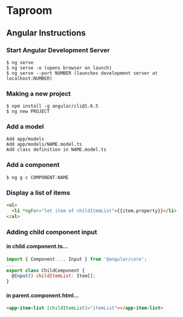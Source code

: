 # Taproom
## Angular Instructions
### Start Angular Development Server
```console
$ ng serve
$ ng serve -o (opens browser on launch)
$ ng serve --port NUMBER (launches development server at localhost:NUMBER)
```
### Making a new project
``` console
$ npm install -g angular/cli@1.6.5
$ ng new PROJECT
```
### Add a model
```console
Add app/models
Add app/models/NAME.model.ts
Add class definition in NAME.model.ts
```
### Add a component
```console
$ ng g c COMPONENT-NAME
```
### Display a list of items
```html
<ul>
  <li *ngFor="let item of childItemList">{{item.property}}</li>
</ul>
```
### Adding child component input
#### in child.component.ts...
```javascript
import { Component..., Input } from '@angular/core';
...
export class ChildComponent {
  @Input() childItemList: Item[];
}
```
#### in parent.component.html...
```html
<app-item-list [childItemList]="itemList"></app-item-list>
```
